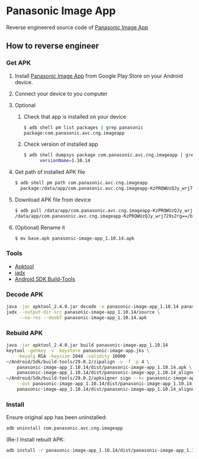 # Panasonic Image App
Reverse engineered source code of [Panasonic Image App][app-link]

[app-link]: https://play.google.com/store/apps/details?id=com.panasonic.avc.cng.imageapp

## How to reverse engineer

### Get APK
1. Install [Panasonic Image App][app-link] from Google Play Store on your Android device.
2. Connect your device to you computer
3. Optional
    1. Check that app is installed on your device
        ```bash
        $ adb shell pm list packages | grep panasonic
        package:com.panasonic.avc.cng.imageapp
        ```
    2. Check version of installed app
        ```bash
        $ adb shell dumpsys package com.panasonic.avc.cng.imageapp | grep versionName
              versionName=1.10.14
        ```
4. Get path of installed APK file
    ```bash
    $ adb shell pm path com.panasonic.avc.cng.imageapp
      package:/data/app/com.panasonic.avc.cng.imageapp-KzPRQWUzQJy_wrj729s2rg==/base.apk
    ```
5. Download APK file from device
    ```bash
    $ adb pull /data/app/com.panasonic.avc.cng.imageapp-KzPRQWUzQJy_wrj729s2rg==/base.apk
    /data/app/com.panasonic.avc.cng.imageapp-KzPRQWUzQJy_wrj729s2rg==/base.apk: 1 file pulled. 16.3 MB/s (31494753 bytes in 1.848s)
    ```

6. (Optional) Rename it
    ```bash
    $ mv base.apk panasonic-image-app_1.10.14.apk
    ```

### Tools
- [Apktool](https://github.com/iBotPeaches/Apktool/releases/download/v2.4.0/apktool_2.4.0.jar)
- [jadx](https://github.com/skylot/jadx)
- [Android SDK Build-Tools](https://developer.android.com/studio/releases/build-tools)

### Decode APK

```bash
java -jar apktool_2.4.0.jar decode -o panasonic-image-app_1.10.14 panasonic-image-app_1.10.14.apk
jadx --output-dir-src panasonic-image-app_1.10.14/source \
     --no-res --deobf panasonic-image-app_1.10.14.apk
```

### Rebuild APK

```bash
java -jar apktool_2.4.0.jar build panasonic-image-app_1.10.14
keytool -genkey -v -keystore panasonic-image-app.jks \
    -keyalg RSA -keysize 2048 -validity 10000
~/Android/Sdk/build-tools/29.0.2/zipalign -v -f -p 4 \
    panasonic-image-app_1.10.14/dist/panasonic-image-app_1.10.14.apk \
    panasonic-image-app_1.10.14/dist/panasonic-image-app_1.10.14_aligned.apk
~/Android/Sdk/build-tools/29.0.2/apksigner sign --ks panasonic-image-app.jks \
    --out panasonic-image-app_1.10.14/dist/panasonic-image-app_1.10.14_signed.apk \
    panasonic-image-app_1.10.14/dist/panasonic-image-app_1.10.14_aligned.apk
```

### Install
Ensure original app has been uninstalled:

```bash
adb uninstall com.panasonic.avc.cng.imageapp
```

(Re-) Install rebuilt APK:

```bash
adb install -r panasonic-image-app_1.10.14/dist/panasonic-image-app_1.10.14_signed.apk
```

